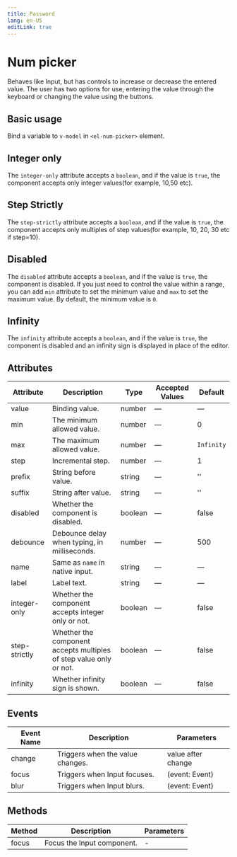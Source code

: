 ```yaml
---
title: Password
lang: en-US
editLink: true
---
```


# Num picker

Behaves like Input, but has controls to increase or decrease the entered value. The user has two options for use, entering the value through the keyboard or changing the value using the buttons.

## Basic usage

Bind a variable to `v-model` in `<el-num-picker>` element.

<NumPicker />

## Integer only

The `integer-only` attribute accepts a `boolean`, and if the value is `true`, the component accepts only integer values(for example, 10,50 etc).

<NumPicker isIntegerOnly/>

## Step Strictly

The `step-strictly` attribute accepts a `boolean`, and if the value is `true`, the component accepts only multiples of step values(for example, 10, 20, 30 etc if step=10).

<NumPicker isStrict/>

## Disabled

The `disabled` attribute accepts a `boolean`, and if the value is `true`, the component is disabled. If you just need to control the value within a range, you can add `min` attribute to set the minimum value and `max` to set the maximum value. By default, the minimum value is `0`.

<NumPicker isDisabled/>

## Infinity

The `infinity` attribute accepts a `boolean`, and if the value is `true`, the component is disabled and an infinity sign is displayed in place of the editor.

<NumPicker isInfinity/>

## Attributes

| Attribute | Description | Type | Accepted Values | Default |
| --------- | ----------- | ---- | --------------- | ------- |
| value | Binding value. | number | — | — |
| min | The minimum allowed value. | number | — | 0 |
| max | The maximum allowed value. | number | — | `Infinity` |
| step | Incremental step. | number | — | 1 |
| prefix | String before value. | string | — | '' |
| suffix | String after value. | string | — | '' |
| disabled| Whether the component is disabled. | boolean | — | false |
| debounce| Debounce delay when typing, in milliseconds. | number | — | 500 |
| name | Same as `name` in native input. | string | — | — |
| label | Label text. | string | — | — |
| integer-only | Whether the component accepts integer only or not. | boolean | — | false |
| step-strictly | Whether the component accepts multiples of step value only or not. | boolean | — | false |
| infinity | Whether infinity sign is shown. | boolean | — |false |

## Events

| Event Name | Description | Parameters |
| ---------- | ----------- | ---------- |
| change | Triggers when the value changes. | value after change |
| focus | Triggers when Input focuses. | (event: Event) |
| blur | Triggers when Input blurs. | (event: Event) |

## Methods

| Method | Description | Parameters |
| ------ | ----------- | ---------- |
| focus | Focus the Input component. | - |

<script setup>
  import NumPicker from 'examples/components/num-picker/Basic.vue';
</script>
